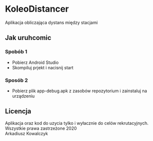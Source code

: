 # KoleoDistancer
Aplikacja obliczająca dystans między stacjami

## Jak uruhcomic
### Spobób 1
- Pobierz Android Studio </br>
- Skompiluj prjekt i nacisnij start </br>
### Sposób 2
- Pobierz plik app-debug.apk z zasobów repozytorium i zainstaluj na urządzeniu

## Licencja
Aplikacja oraz kod do uzycia tylko i wyłacznie do celów rekrutacyjnych. </br>
Wszystkie prawa zastrzeżone 2020 </br>
Arkadiusz Kowalczyk
